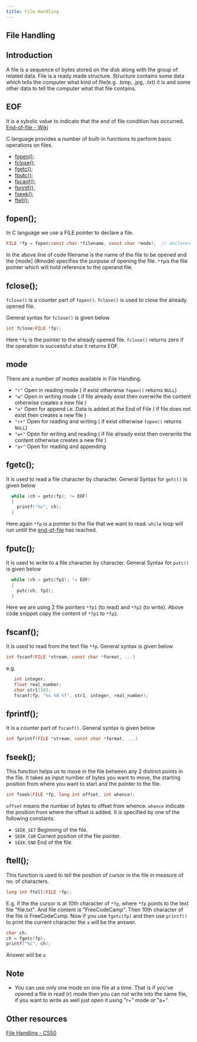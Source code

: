 ```yaml
---
title: File Handling
---
```

## File Handling

## Introduction

A file is a sequence of bytes stored on the disk along with the group of related data. File is a ready made structure. Structure contains some data which tells the computer what kind of file(e.g. .bmp, .jpg, .txt) it is and some other data to tell the computer what that file contains.

## EOF
It is a sybolic value to indicate that the end of file condition has occurred.
[End-of-file - Wiki](https://en.wikipedia.org/wiki/End-of-file)

C language provides a number of built-in functions to perform basic operations on files. 

- [fopen();](#fopen)
- [fclose();](#fclose)
- [fgetc();](#fgetc)
- [fputc();](#fputc)
- [fscanf();](#fscanf)
- [fprintf();](#fprintf)
- [fseek();](#fseek)
- [ftell();](#ftell)

## fopen();
In C language we use a FILE pointer to declare a file. 
``` C
FILE *fp = fopen(const char *filename, const char *mode);  // declares a pointer to file with filename
```
In the above line of code filename is the name of the file to be opened and the [mode] (#mode) specifies the purpose of opening the file.
```*fp```is the file pointer which will hold reference to the operand file.
## fclose();
```fclose()``` is a counter part of ```fopen()```. ```fclose()``` is used to close the already opened file.

General syntax for ```fclose()``` is given below
```C
int fclose(FILE *fp);
```
Here ```*fp``` is the pointer to the already opened file. ```fclose()``` returns zero if the operation is successful else it returns EOF.

## mode
There are a number of modes available in File Handling.
- ```"r"```   Open in reading mode ( if exist otherwise ```fopen()``` returns ```NULL```)
- ```"w"```   Open in writing mode ( if file already exist then overwrite the content otherwise creates a new file )
- ```"a"```   Open for append i.e. Data is added at the End of File ( if file does not exist then creates a new file )
- ```"r+"```  Open for reading and writing ( if exist otherwise ```fopen()``` returns ```NULL```)
- ```"w+"```  Open for writing and reading ( if file already exist then overwrite the content otherwise creates a new file )
- ```"a+"```  Open for reading and appending

## fgetc();
It is used to read a file character by character. 
General Syntax for ```getc()``` is given below
```C
  while (ch = getc(fp); != EOF)
  {
    printf("%c", ch);
  }
```
Here again ```*fp``` is a pointer to the file that we want to read. ```while``` loop will run untill the [end-of-file](#EOF) has reached.

## fputc();
It is used to write to a file character by character. 
General Syntax for ```putc()``` is given below
```C
  while (ch = getc(fp1); != EOF)
  {
    putc(ch, fp2);
  }
```
Here we are using 2 file pointers ```*fp1``` (to read) and ```*fp2``` (to write). Above code snippet copy the content of ```*fp1``` to ```*fp2```.

## fscanf();
It is used to read  from the text file ```*fp```. General syntax is given below
```C
int fscanf(FILE *stream, const char *format, ...)
```
e.g.
```C
   int integer;
   float real_number;
   char str1[10];
   fscanf(fp, "%s %d %f", str1, integer, real_number);  
```
## fprintf();
It is a counter part of ```fscanf()```. General syntax is given below
```C
int fprintf(FILE *stream, const char *format, ...)
```

## fseek();
This function helps us to move in the file between any 2 distinct points in the file. It takes as input number of bytes you want to move, the starting position from where you want to start and the pointer to the file.
```C
int fseek(FILE *fp, long int offset, int whence);
```
```offset``` means the number of bytes to offset from whence. ```whence``` indicate the position from where the offset is added. It is specified by one of the following constants. 

- ```SEEK_SET```  Beginning of the file.
- ```SEEK_CUR```  Current position of the file pointer. 
- ```SEEK_END```  End of the file. 

## ftell();
This function is used to tell the position of cursor in the file in measure of no. of characters. 
```C
long int ftell(FILE *fp);
```
E.g. if the the cursor is at 10th character of ```*fp```, where ```*fp``` points to the text file "file.txt". And file content is "FreeCodeCamp". Then 10th character of the file is FreeCodeC```a```mp. Now if you use ```fgetc(fp)``` and then use ```printf()``` to print the current character the ```a``` will be the answer.
```C
char ch;
ch = fgetc(fp);
printf("%c", ch);
```
Answer will be
```a```

## Note 
- You can use only one mode on one file at a time. That is if you've opened a file in read (r) mode then you can not write into the same file, if you want to write as well just open it using "r+" mode or "a+".

## Other resources
[File Handling - CS50](https://youtu.be/QOD2hHiHpn0)
